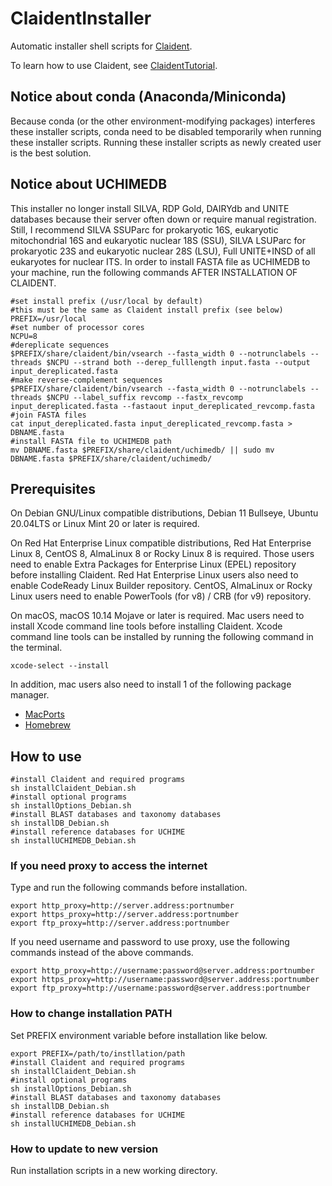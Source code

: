 # ClaidentInstaller

Automatic installer shell scripts for [Claident](https://github.com/astanabe/Claident).

To learn how to use Claident, see [ClaidentTutorial](https://github.com/astanabe/ClaidentTutorial).

## Notice about conda (Anaconda/Miniconda)

Because conda (or the other environment-modifying packages) interferes these installer scripts, conda need to be disabled temporarily when running these installer scripts.
Running these installer scripts as newly created user is the best solution.

## Notice about UCHIMEDB

This installer no longer install SILVA, RDP Gold, DAIRYdb and UNITE databases because their server often down or require manual registration.
Still, I recommend SILVA SSUParc for prokaryotic 16S, eukaryotic mitochondrial 16S and eukaryotic nuclear 18S (SSU), SILVA LSUParc for prokaryotic 23S and eukaryotic nuclear 28S (LSU), Full UNITE+INSD of all eukaryotes for nuclear ITS.
In order to install FASTA file as UCHIMEDB to your machine, run the following commands AFTER INSTALLATION OF CLAIDENT.

```
#set install prefix (/usr/local by default)
#this must be the same as Claident install prefix (see below)
PREFIX=/usr/local
#set number of processor cores
NCPU=8
#dereplicate sequences
$PREFIX/share/claident/bin/vsearch --fasta_width 0 --notrunclabels --threads $NCPU --strand both --derep_fulllength input.fasta --output input_dereplicated.fasta
#make reverse-complement sequences
$PREFIX/share/claident/bin/vsearch --fasta_width 0 --notrunclabels --threads $NCPU --label_suffix revcomp --fastx_revcomp input_dereplicated.fasta --fastaout input_dereplicated_revcomp.fasta
#join FASTA files
cat input_dereplicated.fasta input_dereplicated_revcomp.fasta > DBNAME.fasta
#install FASTA file to UCHIMEDB path
mv DBNAME.fasta $PREFIX/share/claident/uchimedb/ || sudo mv DBNAME.fasta $PREFIX/share/claident/uchimedb/
```

## Prerequisites

On Debian GNU/Linux compatible distributions, Debian 11 Bullseye, Ubuntu 20.04LTS or Linux Mint 20 or later is required.

On Red Hat Enterprise Linux compatible distributions, Red Hat Enterprise Linux 8, CentOS 8, AlmaLinux 8 or Rocky Linux 8 is required.
Those users need to enable Extra Packages for Enterprise Linux (EPEL) repository before installing Claident.
Red Hat Enterprise Linux users also need to enable CodeReady Linux Builder repository.
CentOS, AlmaLinux or Rocky Linux users need to enable PowerTools (for v8) / CRB (for v9) repository.

On macOS, macOS 10.14 Mojave or later is required.
Mac users need to install Xcode command line tools before installing Claident.
Xcode command line tools can be installed by running the following command in the terminal.

```
xcode-select --install
```

In addition, mac users also need to install 1 of the following package manager.

- [MacPorts](https://www.macports.org/install.php)
- [Homebrew](https://brew.sh/)

## How to use

```
#install Claident and required programs
sh installClaident_Debian.sh
#install optional programs
sh installOptions_Debian.sh
#install BLAST databases and taxonomy databases
sh installDB_Debian.sh
#install reference databases for UCHIME
sh installUCHIMEDB_Debian.sh
```

### If you need proxy to access the internet

Type and run the following commands before installation.

```
export http_proxy=http://server.address:portnumber
export https_proxy=http://server.address:portnumber
export ftp_proxy=http://server.address:portnumber
```

If you need username and password to use proxy, use the following commands instead of the above commands.

```
export http_proxy=http://username:password@server.address:portnumber
export https_proxy=http://username:password@server.address:portnumber
export ftp_proxy=http://username:password@server.address:portnumber
```

### How to change installation PATH

Set PREFIX environment variable before installation like below.

```
export PREFIX=/path/to/instllation/path
#install Claident and required programs
sh installClaident_Debian.sh
#install optional programs
sh installOptions_Debian.sh
#install BLAST databases and taxonomy databases
sh installDB_Debian.sh
#install reference databases for UCHIME
sh installUCHIMEDB_Debian.sh
```

### How to update to new version

Run installation scripts in a new working directory.
